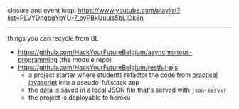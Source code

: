 closure and event loop: https://www.youtube.com/playlist?list=PLVYDhqbgYpYU-7_oyPBkUuuis5bL1Dk8n

---

things you can recycle from BE

- https://github.com/HackYourFutureBelgium/asynchronous-programming (the module repo)
- https://github.com/HackYourFutureBelgium/restful-pjs
  - a project starter where students refactor the code from [practical javascript](https://watchandcode.com/p/practical-javascript) into a pseudo-fullstack app
  - the data is saved in a local JSON file that's served with `json-server`
  - the project is deployable to heroku
